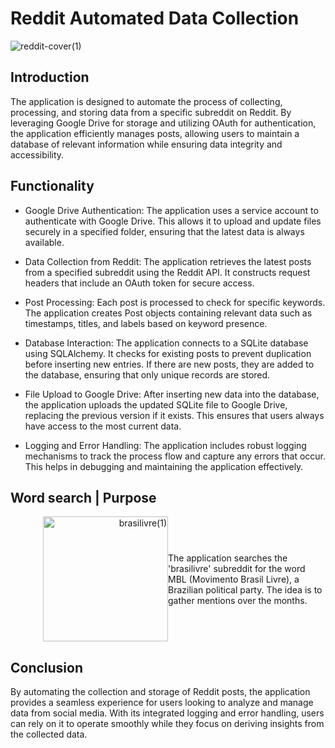 # Reddit Automated Data Collection

![reddit-cover(1)](https://github.com/user-attachments/assets/a1c59e2a-718c-4215-9b2b-7656fcc7ced2)

## Introduction

The application is designed to automate the process of collecting, processing, and storing data from a specific subreddit on Reddit. By leveraging Google Drive for storage and utilizing OAuth for authentication, the application efficiently manages posts, allowing users to maintain a database of relevant information while ensuring data integrity and accessibility.

## Functionality

- Google Drive Authentication: The application uses a service account to authenticate with Google Drive. This allows it to upload and update files securely in a specified folder, ensuring that the latest data is always available.

- Data Collection from Reddit: The application retrieves the latest posts from a specified subreddit using the Reddit API. It constructs request headers that include an OAuth token for secure access.

- Post Processing: Each post is processed to check for specific keywords. The application creates Post objects containing relevant data such as timestamps, titles, and labels based on keyword presence.

- Database Interaction: The application connects to a SQLite database using SQLAlchemy. It checks for existing posts to prevent duplication before inserting new entries. If there are new posts, they are added to the database, ensuring that only unique records are stored.

- File Upload to Google Drive: After inserting new data into the database, the application uploads the updated SQLite file to Google Drive, replacing the previous version if it exists. This ensures that users always have access to the most current data.

- Logging and Error Handling: The application includes robust logging mechanisms to track the process flow and capture any errors that occur. This helps in debugging and maintaining the application effectively.

## Word search | Purpose

<div style="display: flex; align-items: center;">
    <div style="flex: 1; text-align: right;">
        <img src="https://github.com/user-attachments/assets/c3daeb58-d567-47a5-995b-422f032c9aba" alt="brasilivre(1)" style="max-width: 100%; height: 200px;">
    </div>
    <div style="flex: 1;">
        <p>The application searches the 'brasilivre' subreddit for the word MBL (Movimento Brasil Livre), a Brazilian political party. The idea is to gather mentions over the months.</p>
    </div>
</div>

## Conclusion

By automating the collection and storage of Reddit posts, the application provides a seamless experience for users looking to analyze and manage data from social media. With its integrated logging and error handling, users can rely on it to operate smoothly while they focus on deriving insights from the collected data.
